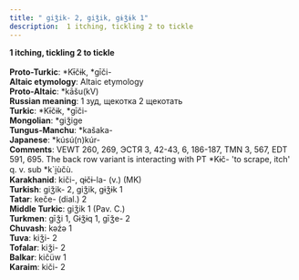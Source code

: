 ```yaml
---
title: " giǯik- 2, giǯik, gɨǯɨk 1"
description:  1 itching, tickling 2 to tickle
---
```

<strong> 1 itching, tickling 2 to tickle</strong><br><br>
<strong>Proto-Turkic</strong>:  *Kɨ̄čɨk, *gīči-<br>
<strong>Altaic etymology</strong>:  Altaic etymology<br>
<strong> Proto-Altaic</strong>:  *kāšu(kV)<br>
<strong>Russian meaning</strong>:  1 зуд, щекотка 2 щекотать<br>
<strong>Turkic</strong>:  *Kɨ̄čɨk, *gīči-<br>
<strong>Mongolian</strong>:  *giǯige<br>
<strong>Tungus-Manchu</strong>:  *kašaka-<br>
<strong>Japanese</strong>:  *kúsú(n)kúr-<br>
<strong>Comments</strong>:  VEWT 260, 269, ЭСТЯ 3, 42-43, 6, 186-187, TMN 3, 567, EDT 591, 695. The back row variant is interacting with PT *Kɨč- 'to scrape, itch' q. v. sub *k`i̯ùčù.<br>
<strong>Karakhanid</strong>:  kiči-, qɨčɨ-la- (v.) (MK)<br>
<strong>Turkish</strong>:  giǯik- 2, giǯik, gɨǯɨk 1<br>
<strong>Tatar</strong>:  keče- (dial.) 2<br>
<strong>Middle Turkic</strong>:  giǯik 1 (Pav. C.)<br>
<strong>Turkmen</strong>:  gīǯi 1, Gɨǯɨq 1, gīǯe- 2<br>
<strong>Chuvash</strong>:  kǝźǝ 1<br>
<strong>Tuva</strong>:  kiǯi- 2<br>
<strong>Tofalar</strong>:  kiǯi- 2<br>
<strong>Balkar</strong>:  kičüw 1<br>
<strong>Karaim</strong>:  kiči- 2<br>


